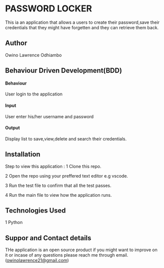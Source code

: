 # PASSWORD LOCKER

This ia an application that allows a users to create their password,save their credentials  that they might have forgetten and they can retrieve them back.

## Author
Owino Lawrence Odhiambo

## Behaviour Driven Development(BDD)
#### Behaviour 
User login to the application
#### Input
User enter his/her username and password
#### Output
Display list to save,view,delete and search their credentials.

## Installation
Step to view this application :
1 Clone this repo.

2 Open the repo using your preffered text editor e.g vscode.

3 Run the test file to confirm that all the test passes.

4 Run the main file to view how the application runs.

## Technologies Used 
1 Python

## Suppor and Contact details
THe application is an open source product if you might want to improve on it or incase of any questions please reach me through email. (owinolawrence21@gmail.com)